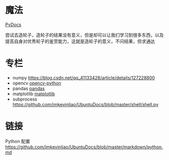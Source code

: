 # 魔法
[PyDocs](./PyDocs.py)

尝试去造轮子，造轮子的结果没有意义，但是却可以让我们学习到很多东西，以及提高自身对优秀轮子的鉴赏能力，这就是造轮子的意义，不问结果，但求通达

# 专栏
* numpy <https://blog.csdn.net/qq_41133428/article/details/127228800>
* opencv [opencv-python](./专栏/opencv-python.md)
* pandas [pandas](./专栏/pandas.md)
* matplotlib [matplotlib](./专栏/matplotlib.md)
* subprocess <https://github.com/imkevinliao/UbuntuDocs/blob/master/shell/shell.py>

# 链接
Python 配置 <https://github.com/imkevinliao/UbuntuDocs/blob/master/markdown/python.md>
